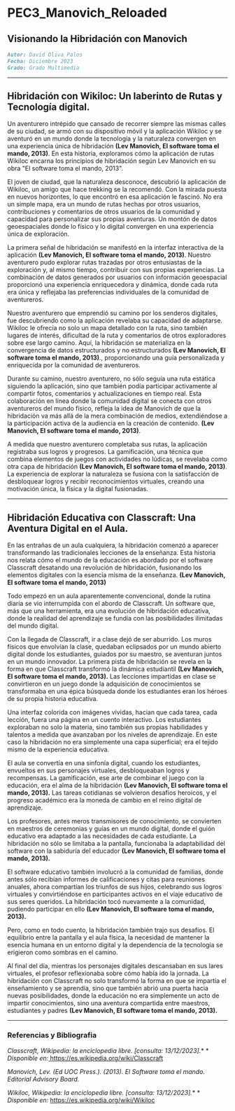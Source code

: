 # PEC3_Manovich_Reloaded


## Visionando la Hibridación con Manovich

``` markdown
Autor: David Oliva Palos
Fecha: Diciembre 2023
Grado: Grado Multimedia 
```

<hr/>

## **Hibridación con Wikiloc: Un laberinto de Rutas y Tecnología digital.** 

Un aventurero intrépido que cansado de recorrer siempre las mismas calles de su ciudad, se armó con su dispositivo móvil y la aplicación Wikiloc y se aventuró en un mundo donde la tecnología y la naturaleza convergen en una experiencia única de hibridación **(Lev Manovich, El software toma el mando, 2013)**. En esta historia, exploramos cómo la aplicación de rutas Wikiloc encarna los principios de hibridación según Lev Manovich en su obra "El software toma el mando, 2013". 

El joven de ciudad, que la naturaleza desconoce, descubrió la aplicación de Wikiloc, un amigo que hace trekking se la recomendó. Con la mirada puesta en nuevos horizontes, lo que encontró en esa aplicación le fascinó. No era un simple mapa, era un mundo de rutas hechas por otros usuarios, contribuciones y comentarios de otros usuarios de la comunidad y capacidad para personalizar sus propias aventuras. Un montón de datos geoespaciales donde lo físico y lo digital convergen en una experiencia única de exploración.

La primera señal de hibridación se manifestó en la interfaz interactiva de la aplicación **(Lev Manovich, El software toma el mando, 2013)**. Nuestro aventurero pudo explorar rutas trazadas por otros entusiastas de la exploración y, al mismo tiempo, contribuir con sus propias experiencias. La combinación de datos generados por usuarios con información geoespacial proporcionó una experiencia enriquecedora y dinámica, donde cada ruta era única y reflejaba las preferencias individuales de la comunidad de aventureros.

Nuestro aventurero que emprendió su camino por los senderos digitales, fue descubriendo como la aplicación revelaba su capacidad de adaptarse. Wikiloc le ofrecía no solo un mapa detallado con la ruta, sino también lugares de interés, dificultad de la ruta y comentarios de otros exploradores sobre ese largo camino. Aquí, la hibridación se materializa en la convergencia de datos estructurados y no estructurados **(Lev Manovich, El software toma el mando, 2013)**., proporcionando una guía personalizada y enriquecida por la comunidad de aventureros.

Durante su camino, nuestro aventurero, no sólo seguía una ruta estática siguiendo la aplicación, sino que también podía participar activamente al compartir fotos, comentarios y actualizaciones en tiempo real. Esta colaboración en línea donde la comunidad digital se conecta con otros aventureros del mundo físico, refleja la idea de Manovich de que la hibridación va más allá de la mera combinación de medios, extendiéndose a la participación activa de la audiencia en la creación de contenido. **(Lev Manovich, El software toma el mando, 2013)**.

A medida que nuestro aventurero completaba sus rutas, la aplicación registraba sus logros y progresos. La gamificación, una técnica que combina elementos de juegos con actividades no lúdicas, se revelaba como otra capa de hibridación **(Lev Manovich, El software toma el mando, 2013)**. La experiencia de explorar la naturaleza se fusiona con la satisfacción de desbloquear logros y recibir reconocimientos virtuales, creando una motivación única, la física y la digital fusionadas.

<hr/>

## **Hibridación Educativa con Classcraft: Una Aventura Digital en el Aula.**

En las entrañas de un aula cualquiera, la hibridación comenzó a aparecer transformando las tradicionales lecciones de la enseñanza. Esta historia nos relata cómo el mundo de la educación es abordado por el software Classcraft desatando una revolución de hibridación, fusionando los elementos digitales con la esencia misma de la enseñanza. **(Lev Manovich, El software toma el mando, 2013)**

Todo empezó en un aula aparentemente convencional, donde la rutina diaria se vio interrumpida con el abordo de Classcraft. Un software que, más que una herramienta, era una evolución de hibridación educativa, donde la realidad del aprendizaje se fundía con las posibilidades ilimitadas del mundo digital.

Con la llegada de Classcraft, ir a clase dejó de ser aburrido. Los muros físicos que envolvían la clase, quedaban eclipsados por un mundo abierto digital donde los estudiantes, guiados por su maestro, se aventuran juntos en un mundo innovador. La primera pista de hibridación se revela en la forma en que Classcraft transformó la dinámica estudiantil **(Lev Manovich, El software toma el mando, 2013).** Las lecciones impartidas en clase se convirtieron en un juego donde la adquisición de conocimientos se transformaba en una épica búsqueda donde los estudiantes eran los héroes de su propia historia educativa.

Una interfaz colorida con imágenes vividas, hacian que cada tarea, cada lección, fuera una página en un cuento interactivo. Los estudiantes exploraban no solo la materia, sino también sus propias habilidades y talentos a medida que avanzaban por los niveles de aprendizaje. En este caso la hibridación no era simplemente una capa superficial; era el tejido mismo de la experiencia educativa.

El aula se convertía en una sinfonía digital, cuando los estudiantes, envueltos en sus personajes virtuales, desbloqueaban logros y recompensas. La gamificación, ese arte de combinar el juego con la educación, era el alma de la hibridación **(Lev Manovich, El software toma el mando, 2013).**  Las tareas cotidianas se volvieron desafíos heroicos, y el progreso académico era la moneda de cambio en el reino digital de aprendizaje.

Los profesores, antes meros transmisores de conocimiento, se convierten en maestros de ceremonias y guías en un mundo digital, donde el guión educativo era adaptado a las necesidades de cada estudiante. La hibridación no sólo se limitaba a la pantalla, funcionaba la adaptabilidad del software con la sabiduría del educador **(Lev Manovich, El software toma el mando, 2013).** 

El software educativo también involucró a la comunidad de familias, donde antes sólo recibían informes de calificaciones y citas para reuniones anuales, ahora compartían los triunfos de sus hijos, celebrando sus logros virtuales y convirtiéndose en participantes activos en el viaje educativo de sus seres queridos. La hibridación tocó nuevamente a la comunidad, pudiendo participar en ello **(Lev Manovich, El software toma el mando, 2013).** 

Pero, como en todo cuento, la hibridación también trajo sus desafíos. El equilibrio entre la pantalla y el aula física, la necesidad de mantener la esencia humana en un entorno digital y la dependencia de la tecnología se erigieron como sombras en el camino.

Al final del día, mientras los personajes digitales descansaban en sus lares virtuales, el profesor reflexionaba sobre cómo había ido la jornada. La hibridación con Classcraft no solo transformó la forma en que se impartía el enseñamiento y se aprendía, sino que también abrió una puerta hacia nuevas posibilidades, donde la educación no era simplemente un acto de impartir conocimientos, sino una aventura compartida entre maestros, estudiantes y padres **(Lev Manovich, El software toma el mando, 2013).**

<hr/>

### **Referencias y Bibliografia**

*Classcraft, Wikipedia: la enciclopedia libre. [consulta: 13/12/2023].**
\* *Disponible en:*[ ](https://es.wikipedia.org/wiki/Disco_compacto)https://es.wikipedia.org/wiki/Classcraft

*Manovich, Lev. (Ed UOC Press.). (2013). El Software toma el mando. Editorial Advisory Board.*

*Wikiloc, Wikipedia: la enciclopedia libre. [consulta: 13/12/2023].**
\* *Disponible en:* https://es.wikipedia.org/wiki/Wikiloc
